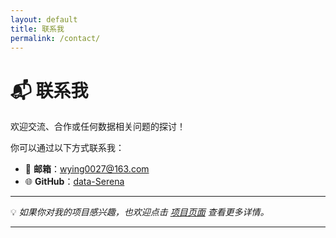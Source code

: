 ```yaml
---
layout: default
title: 联系我
permalink: /contact/
---
```


# 📬 联系我

欢迎交流、合作或任何数据相关问题的探讨！

你可以通过以下方式联系我：

- 📧 **邮箱**：wying0027@163.com  
- 🌐 **GitHub**：[data-Serena](https://github.com/data-Serena)  

---

💡 *如果你对我的项目感兴趣，也欢迎点击 [项目页面](/projects/) 查看更多详情。*

---
